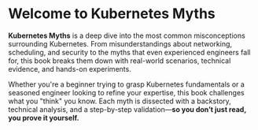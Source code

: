# Welcome to Kubernetes Myths

**Kubernetes Myths** is a deep dive into the most common misconceptions surrounding Kubernetes. From misunderstandings about networking, scheduling, and security to the myths that even experienced engineers fall for, this book breaks them down with real-world scenarios, technical evidence, and hands-on experiments.

Whether you're a beginner trying to grasp Kubernetes fundamentals or a seasoned engineer looking to refine your expertise, this book challenges what you "think" you know. Each myth is dissected with a backstory, technical analysis, and a step-by-step validation—**so you don’t just read, you prove it yourself.**